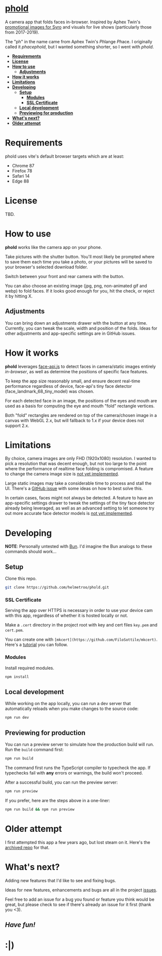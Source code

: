 # [phold](https://phold.app)

A camera app that folds faces in-browser. Inspired by Aphex Twin's [promotional images for Syro](https://en.wikipedia.org/wiki/Syro#Release) and visuals for live shows (particularly those from 2017-2019).

The "ph" in the name came from A*ph*ex Twin's *Ph*lange *Ph*ace. I originally called it *phacephold*, but I wanted something shorter, so I went with *phold*.

* **[Requirements](#reqs)**
* **[License](#license)**
* **[How to use](#how-to-use)**
  * **[Adjustments](#adjustments)**
* **[How it works](#how-it-works)**
* **[Limitations](#limitations)**
* **[Developing](#developing)**
  * **[Setup](#setup)**
    * **[Modules](#modules)**
    * **[SSL Certificate](#ssl-cert)**
  * **[Local development](#local-dev)**
  * **[Previewing for production](#prod-preview)**
* **[What's next?](#whats-next)**
* **[Older attempt](#older-attempt)**


<a name="reqs"></a>
# Requirements

phold uses vite's default browser targets which are at least:

- Chrome 87
- Firefox 78
- Safari 14
- Edge 88


<a name="license"></a>
# License

TBD.


<a name="how-to-use"></a>
# How to use

**phold** works like the camera app on your phone.

Take pictures with the shutter button. You'll most likely be prompted where to save them each time you take a photo, or your pictures will be saved to your browser's selected download folder.

Switch between your front and rear camera with the <flip> button.

You can also choose an existing image (jpg, png, non-animated gif and webp) to fold faces. If it looks good enough for you, hit the check, or reject it by hitting X.


<a name="adjustments"></a>
## Adjustments

You can bring down an adjustments drawer with the <adjustments> button at any time. Currently, you can tweak the scale, width and position of the folds. Ideas for other adjustments and app-specific settings are in GitHub issues.


<a name="how-it-works"></a>
# How it works

**phold** leverages [face-api.js](https://github.com/justadudewhohacks/face-api.js) to detect faces in camera/static images entirely *in-browser*, as well as determine the positions of specific face features.

To keep the app size reasonably small, and ensure decent real-time performance regardless of device, face-api's tiny face detector (face_landmark_68_tiny_model) was chosen.

For each detected face in an image, the positions of the eyes and mouth are used as a basis for computing the eye and mouth "fold" rectangle vertices.

Both "fold" rectangles are rendered on top of the camera/chosen image in a canvas with WebGL 2.x, but will fallback to 1.x if your device does not support 2.x.


<a name="limitations"></a>
# Limitations

By choice, camera images are only FHD (1920x1080) resolution. I wanted to pick a resolution that was decent enough, but not too large to the point where the performance of realtime face folding is compromised. A feature to change the camera image size is [not yet implemented](https://github.com/helmetroo/phold/issues/13).

Large static images may take a considerable time to process and stall the UI. There's a [GitHub issue](https://github.com/helmetroo/phold/issues/17) with some ideas on how to best solve this.

In certain cases, faces might not always be detected. A feature to have an app-specific settings drawer to tweak the settings of the tiny face detector already being leveraged, as well as an advanced setting to let someone try out more accurate face detector models is [not yet implemented](https://github.com/helmetroo/phold/issues/13).


<a name="developing"></a>
# Developing

**NOTE**: Personally untested with [Bun](https://bun.sh). I'd imagine the Bun analogs to these commands should work...

<a name="setup"></a>
## Setup

Clone this repo.

```bash
git clone https://github.com/helmetroo/phold.git
```

<a name="modules"></a>
### SSL Certificate

Serving the app over HTTPS is necessary in order to use your device cam with this app, regardless of whether it is hosted locally or not.

Make a `.cert` directory in the project root with key and cert files `key.pem` and `cert.pem`.

You can create one with `[mkcert](https://github.com/FiloSottile/mkcert)`. Here's a [tutorial](https://stackoverflow.com/a/69743888) you can follow.


<a name="local-dev"></a>
### Modules

Install required modules.

```bash
npm install
```

<a name="ssl-cert"></a>
## Local development

While working on the app locally, you can run a dev server that automatically reloads when you make changes to the source code:

```bash
npm run dev
```


<a name="prod-preview"></a>
## Previewing for production

You can run a preview server to simulate how the production build will run. Run the `build` command first:

```bash
npm run build
```

The command first runs the TypeScript compiler to typecheck the app. If typechecks fail with **any** errors or warnings, the build won't proceed.

After a successful build, you can run the preview server:

```bash
npm run preview
```

If you prefer, here are the steps above in a one-liner:

```bash
npm run build && npm run preview
```

<a name="older-attempt"></a>
# Older attempt

I first attempted this app a few years ago, but lost steam on it. Here's the [archived repo](https://github.com/helmetroo/phacephold) for that.

<a name="whats-next"></a>
# What's next?

Adding new features that I'd like to see and fixing bugs.

Ideas for new features, enhancements and bugs are all in the project [issues](https://github.com/helmetroo/phold/issues).

Feel free to add an issue for a bug you found or feature you think would be great, but please check to see if there's already an issue for it first (thank you <3).

## *Have fun!*

# :|)
